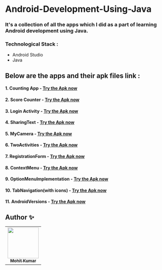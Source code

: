 # Android-Development-Using-Java

### It's a collection of all the apps which I did as a part of learning Android development using Java.

### Technological Stack :
* Android Studio 
* Java 


## Below are the apps and their apk files link :

#### 1. Counting App - [Try the Apk now](https://github.com/moit-bytes/Android-Development-Using-Java/blob/master/Apks/counting_app.apk) 

#### 2. Score Counter - [Try the Apk now](https://github.com/moit-bytes/Android-Development-Using-Java/blob/master/Apks/Score_Counter.apk)

#### 3. Login Activity - [Try the Apk now](https://github.com/moit-bytes/Android-Development-Using-Java/blob/master/Apks/Login_Activity.apk)

#### 4. SharingText - [Try the Apk now](https://github.com/moit-bytes/Android-Development-Using-Java/blob/master/Apks/sharing_text.apk)

#### 5. MyCamera - [Try the Apk now](https://github.com/moit-bytes/Android-Development-Using-Java/blob/master/Apks/my_camera.apk)

#### 6. TwoActivities - [Try the Apk now](https://github.com/moit-bytes/AP19110010249/blob/master/Apks/TwoActivities.apk)

#### 7. RegistrationForm - [Try the Apk now](https://github.com/moit-bytes/AP19110010249/blob/master/Apks/RegisterationForm.apk)

#### 8. ContextMenu - [Try the Apk now](https://github.com/moit-bytes/AP19110010249/blob/master/Apks/context_menu.apk)

#### 9. OptionMenuImplementation - [Try the Apk now](https://github.com/moit-bytes/AP19110010249/blob/master/Apks/OptionMenu.apk)

#### 10. TabNavigation(with icons) - [Try the Apk now](https://github.com/moit-bytes/AP19110010249/blob/master/Apks/TabNavigation.apk)

#### 11. AndroidVersions - [Try the Apk now](https://github.com/moit-bytes/AP19110010249/blob/master/Apks/AndroidVersions.apk)


## Author ✨
<table>
  <tr>
     <td align="center"><a href="https://github.com/moit-bytes"><img src="https://avatars1.githubusercontent.com/u/53662024" width="100px;" alt=""/><br /><sub><b>Mohit Kumar</b></sub></a><br /></td>
    </table>
